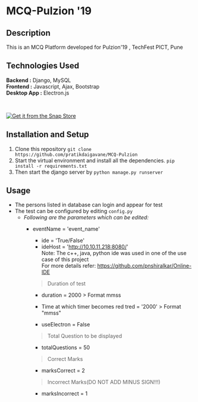 # MCQ-Pulzion '19

## Description
This is  an  MCQ Platform developed for Pulzion'19 , TechFest PICT, Pune

## Technologies Used  
**Backend :** Django, MySQL  
**Frontend :** Javascript, Ajax, Bootstrap  
**Desktop App :** Electron.js 

</br>


[![Get it from the Snap Store](https://snapcraft.io/static/images/badges/en/snap-store-black.svg)](https://snapcraft.io/mcq-pulzion)

## Installation and Setup

1. Clone this repository `git clone https://github.com/pratikdaigavane/MCQ-Pulzion`
2. Start the virtual environment and install all the dependencies. `pip install -r requirements.txt`
3. Then start the django server by `python manage.py runserver`

## Usage
* The persons listed in database can login and appear for test  
* The test can be configured by editing `config.py`  
   * *Following are the parameters which can be edited:*
        * eventName = 'event_name'  
        
          * ide = 'True/False'   
          * ideHost = 'http://10.10.11.218:8080/'  
            Note: The c++, java, python ide was used in one of the use case of this project  
                For more details refer: https://github.com/pnshiralkar/Online-IDE
          
          
         
          


          > Duration of test
          * duration = 2000  > Format mmss

          * Time at which timer becomes red
          tred = '2000'  > Format "mmss"

          * useElectron = False

          

          > Total Question to be displayed
          * totalQuestions = 50
          

          > Correct Marks
          * marksCorrect = 2

          > Incorrect Marks(DO NOT ADD MINUS SIGN!!!)
          * marksIncorrect = 1















